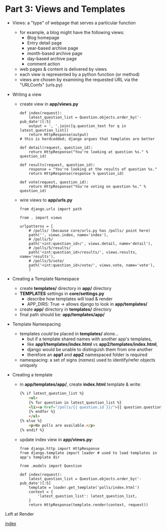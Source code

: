 # Part 3: Views and Templates

* Views: a "type" of webpage that serves a particular function
    - for example, a blog might have the following views:
        * Blog homepage
        * Entry detail page
        * year-based archive page
        * month-based archive page
        * day-based archive page
        * comment action
    - web pages & content is delivered by views
    - each view is represented by a python function (or method)
    - views are chosen by examining the requested URL via the "URLConfs" (urls.py)

* Writing a view
    - create view in **app/views.py**
        ```python3
        def index(request):
            latest_question_list = Question.objects.order_by('-pub_date')[:5]
            output = ', '.join([q.question_text for q in latest_question_list])
            return HttpResponse(output)
        # this is hardcodded; django argues that templates are better

        def detail(request, question_id):
            return HttpResponse("You're looking at question %s." % question_id)

        def results(request, question_id):
            response = "You're looking at the results of question %s."
            return HttpResponse(response % question_id)

        def vote(request, question_id):
            return HttpResponse("You're voting on question %s." % question_id)
        ```
    - wire views to **app/urls.py**
        ```python3
        from django.urls import path

        from . import views

        urlpatterns = [
            # /polls/ (because core/urls.py has /polls/ point here)
            path('', views.index, name='index'),
            # /polls/5/
            path('<int:question_id>/', views.detail, name='detail'),
            # /polls/5/results/
            path('<int:question_id>/results/', views.results, name='results'),
            # /polls/5/vote/
            path('<int:question_id>/vote/', views.vote, name='vote'),
            ]
        ```

* Creating a Template Namespace
    - create **templates/** directory in **app/** directory
    - **TEMPLATES** settings in **core/settings.py**
        * describe how templates will load & render
        * APP_DIRS: True -> allows django to look in **app/templates/** 
    - create **app/** directory in **templates/** directory
    - final path should be: **app/templates/app/**

* Template Namespacing
    - templates *could* be placed in **templates/** alone...
        * but if a template shared names with another app's templates,
        * like **app1/templates/index.html** vs **app2/templates/index.html**,
        * django would be unable to distinguish them from one another
        * therefore an **app1** and **app2** namespaced folder is required
    - namespacing: a set of signs (*names*) used to identify/refer objects uniquely

* Creating a template
    - in **app/templates/app/**, create **index.html** template & write:
        ```HTML
        {% if latest_question_list %}
            <ul>
            {% for question in latest_question_list %}
            <li><a href="/polls/{{ question.id }}/">{{ question.question_text }}</a></li>
            {% endfor %}
            </ul>
        {% else %}
            <p>No polls are available.</p>
        {% endif %}
        ```
    - update index view in **app/views.py**:
        ```python3
        from django.http import HttpResponse
        from django.template import loader # used to load templates in app's template dir
        
        from .models import Question
        
        def index(request):
            latest_question_list = Question.objects.order_by('-pub_date')[:5]
            template = loader.get_template('polls/index.html')
            context = {
                'latest_question_list': latest_question_list,
            }
            return HttpResponse(template.render(context, request))
        ```

Left at Render        


[index](../index.md)
